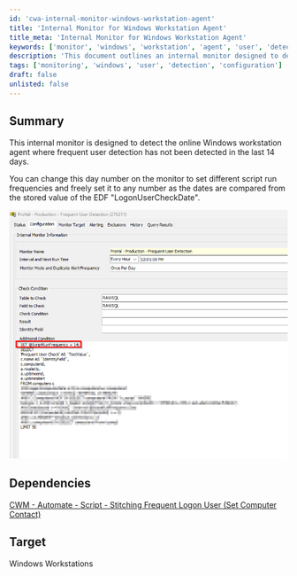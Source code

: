 ```yaml
---
id: 'cwa-internal-monitor-windows-workstation-agent'
title: 'Internal Monitor for Windows Workstation Agent'
title_meta: 'Internal Monitor for Windows Workstation Agent'
keywords: ['monitor', 'windows', 'workstation', 'agent', 'user', 'detection']
description: 'This document outlines an internal monitor designed to detect online Windows workstation agents where user detection has not occurred in the last 14 days. It allows customization of the detection frequency based on the stored value of the EDF "LogonUserCheckDate".'
tags: ['monitoring', 'windows', 'user', 'detection', 'configuration']
draft: false
unlisted: false
---
```

## Summary

This internal monitor is designed to detect the online Windows workstation agent where frequent user detection has not been detected in the last 14 days.

You can change this day number on the monitor to set different script run frequencies and freely set it to any number as the dates are compared from the stored value of the EDF "LogonUserCheckDate".

![Image](../../../static/img/Frequent-User-Detection/image_1.png)

## Dependencies

[CWM - Automate - Script - Stitching Frequent Logon User (Set Computer Contact)](https://proval.itglue.com/DOC-5078775-16300164)

## Target

Windows Workstations



